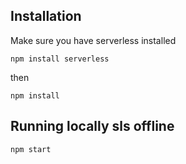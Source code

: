 ## Installation

Make sure you have serverless installed 

```
npm install serverless
```

then 

```
npm install
```

## Running locally sls offline 

```
npm start
```
